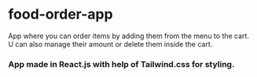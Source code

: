 # food-order-app
App where you can order items by adding them from the menu to the cart. U can also manage their amount or delete them inside the cart. 

### App made in React.js with help of Tailwind.css for styling.



